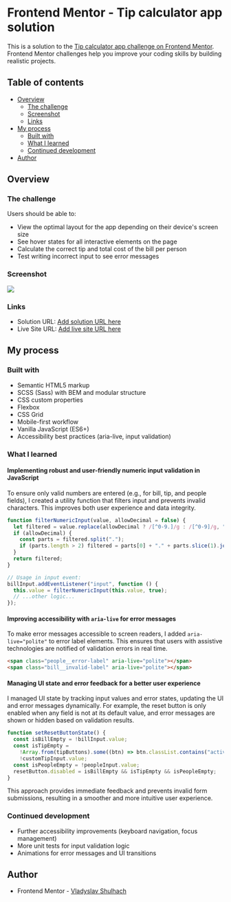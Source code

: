 # Frontend Mentor - Tip calculator app solution

This is a solution to the [Tip calculator app challenge on Frontend Mentor](https://www.frontendmentor.io/challenges/tip-calculator-app-ugJNGbJUX). Frontend Mentor challenges help you improve your coding skills by building realistic projects.

## Table of contents

- [Overview](#overview)
  - [The challenge](#the-challenge)
  - [Screenshot](#screenshot)
  - [Links](#links)
- [My process](#my-process)
  - [Built with](#built-with)
  - [What I learned](#what-i-learned)
  - [Continued development](#continued-development)
- [Author](#author)

## Overview

### The challenge

Users should be able to:

- View the optimal layout for the app depending on their device's screen size
- See hover states for all interactive elements on the page
- Calculate the correct tip and total cost of the bill per person
- Test writing incorrect input to see error messages

### Screenshot

![](./screenshot.jpg)

### Links

- Solution URL: [Add solution URL here](https://your-solution-url.com)
- Live Site URL: [Add live site URL here](https://your-live-site-url.com)

## My process

### Built with

- Semantic HTML5 markup
- SCSS (Sass) with BEM and modular structure
- CSS custom properties
- Flexbox
- CSS Grid
- Mobile-first workflow
- Vanilla JavaScript (ES6+)
- Accessibility best practices (aria-live, input validation)

### What I learned

#### Implementing robust and user-friendly numeric input validation in JavaScript

To ensure only valid numbers are entered (e.g., for bill, tip, and people fields), I created a utility function that filters input and prevents invalid characters. This improves both user experience and data integrity.

```javascript
function filterNumericInput(value, allowDecimal = false) {
  let filtered = value.replace(allowDecimal ? /[^0-9.]/g : /[^0-9]/g, "");
  if (allowDecimal) {
    const parts = filtered.split(".");
    if (parts.length > 2) filtered = parts[0] + "." + parts.slice(1).join("");
  }
  return filtered;
}

// Usage in input event:
billInput.addEventListener("input", function () {
  this.value = filterNumericInput(this.value, true);
  // ...other logic...
});
```

#### Improving accessibility with `aria-live` for error messages

To make error messages accessible to screen readers, I added `aria-live="polite"` to error label elements. This ensures that users with assistive technologies are notified of validation errors in real time.

```html
<span class="people__error-label" aria-live="polite"></span>
<span class="bill__invalid-label" aria-live="polite"></span>
```

#### Managing UI state and error feedback for a better user experience

I managed UI state by tracking input values and error states, updating the UI and error messages dynamically. For example, the reset button is only enabled when any field is not at its default value, and error messages are shown or hidden based on validation results.

```javascript
function setResetButtonState() {
  const isBillEmpty = !billInput.value;
  const isTipEmpty =
    !Array.from(tipButtons).some((btn) => btn.classList.contains("active")) &&
    !customTipInput.value;
  const isPeopleEmpty = !peopleInput.value;
  resetButton.disabled = isBillEmpty && isTipEmpty && isPeopleEmpty;
}
```

This approach provides immediate feedback and prevents invalid form submissions, resulting in a smoother and more intuitive user experience.

### Continued development

- Further accessibility improvements (keyboard navigation, focus management)
- More unit tests for input validation logic
- Animations for error messages and UI transitions

## Author

- Frontend Mentor - [Vladyslav Shulhach](https://www.frontendmentor.io/profile/vladyslav-shulhach)
